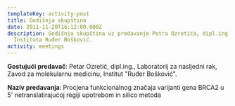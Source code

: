 ```yaml
---
templateKey: activity-post
title: Godišnja skupština
date: 2011-11-20T16:12:00.000Z
description: Godišnja skupština uz predavanje Petra Ozretića, dipl.ing. s
  Instituta Ruđer Bošković.
activity: meetings
---
```

**Gostujući predavač**: Petar Ozretić, dipl.ing., Laboratorij za nasljedni rak, Zavod za molekularnu medicinu, Institut "Ruđer Bošković".

**Naziv predavanja**: Procjena funkcionalnog značaja varijanti gena BRCA2 u 5' netranslatirajućoj regiji upotrebom in silico metoda